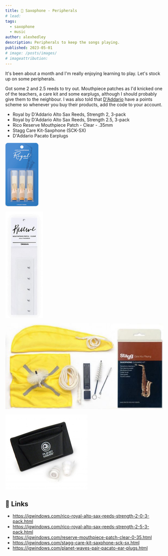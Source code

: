 ```yaml
---
title: 🎷 Saxophone - Peripherals
# lead:
tags:
  - saxophone
  - music
author: alexhedley
description: Peripherals to keep the songs playing.
published: 2023-05-01
# image: /posts/images/
# imageattribution:
---
```


<!-- 🎷 Saxophone - Peripherals -->

It's been about a month and I'm really enjoying learning to play. Let's stock up on some peripherals.

Got some 2 and 2.5 reeds to try out. Mouthpiece patches as I'd knicked one of the teachers, a care kit and some earplugs, although I should probably give them to the neighbour. I was also told that [D'Addario](https://www.daddario.com/) have a points scheme so whenever you buy their products, add the code to your account.

- Royal by D'Addario Alto Sax Reeds, Strength 2, 3-pack
- Royal by D'Addario Alto Sax Reeds, Strength 2.5, 3-pack
- Rico Reserve Mouthpiece Patch - Clear - .35mm
- Stagg Care Kit-Saxphone (SCK-SX)
- D'Addario Pacato Earplugs

![Royal by D'Addario Alto Sax Reeds](images/saxophone/royal_daddario_alto_sax_reeds.png "Royal by D'Addario Alto Sax Reeds")

![Rico Reserve Mouthpiece Patch - Clear - .35mm](images/saxophone/rico_clear_35mm_patches.jpg "Rico Reserve Mouthpiece Patch - Clear - .35mm")

![Stagg Care Kit-Saxphone (SCK-SX)](images/saxophone/stagg_care_kit.jpg "Stagg Care Kit-Saxphone (SCK-SX)")

![D'Addario Pacato Earplugs](images/saxophone/daddario_pacato_earplugs.jpg "D'Addario Pacato Earplugs")

## 🔗 Links

- https://jgwindows.com/rico-royal-alto-sax-reeds-strength-2-0-3-pack.html
- https://jgwindows.com/rico-royal-alto-sax-reeds-strength-2-5-3-pack.html
- https://jgwindows.com/reserve-mouthpiece-patch-clear-0-35.html
- https://jgwindows.com/stagg-care-kit-saxphone-sck-sx.html
- https://jgwindows.com/planet-waves-pair-pacato-ear-plugs.html

